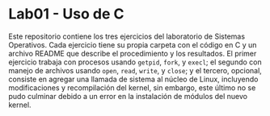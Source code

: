 # Lab01 - Uso de C

Este repositorio contiene los tres ejercicios del laboratorio de Sistemas Operativos. Cada ejercicio tiene su propia carpeta con el código en C y un archivo README que describe el procedimiento y los resultados. El primer ejercicio trabaja con procesos usando `getpid`, `fork`, y `execl`; el segundo con manejo de archivos usando `open`, `read`, `write`, y `close`; y el tercero, opcional, consiste en agregar una llamada de sistema al núcleo de Linux, incluyendo modificaciones y recompilación del kernel, sin embargo, este último no se pudo culminar debido a un error en la instalación de módulos del nuevo kernel.
